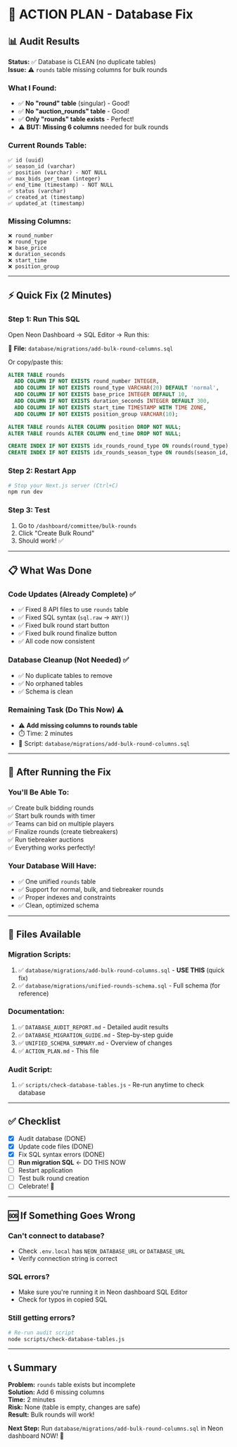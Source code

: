 # 🎯 ACTION PLAN - Database Fix

## 📊 Audit Results

**Status:** ✅ Database is CLEAN (no duplicate tables)  
**Issue:** ⚠️ `rounds` table missing columns for bulk rounds

### What I Found:
- ✅ **No "round" table** (singular) - Good!
- ✅ **No "auction_rounds" table** - Good!
- ✅ **Only "rounds" table exists** - Perfect!
- ⚠️ **BUT: Missing 6 columns** needed for bulk rounds

### Current Rounds Table:
```
✅ id (uuid)
✅ season_id (varchar)
✅ position (varchar) - NOT NULL
✅ max_bids_per_team (integer)
✅ end_time (timestamp) - NOT NULL
✅ status (varchar)
✅ created_at (timestamp)
✅ updated_at (timestamp)
```

### Missing Columns:
```
❌ round_number
❌ round_type
❌ base_price
❌ duration_seconds
❌ start_time
❌ position_group
```

---

## ⚡ Quick Fix (2 Minutes)

### Step 1: Run This SQL

Open Neon Dashboard → SQL Editor → Run this:

📁 **File:** `database/migrations/add-bulk-round-columns.sql`

Or copy/paste this:

```sql
ALTER TABLE rounds
  ADD COLUMN IF NOT EXISTS round_number INTEGER,
  ADD COLUMN IF NOT EXISTS round_type VARCHAR(20) DEFAULT 'normal',
  ADD COLUMN IF NOT EXISTS base_price INTEGER DEFAULT 10,
  ADD COLUMN IF NOT EXISTS duration_seconds INTEGER DEFAULT 300,
  ADD COLUMN IF NOT EXISTS start_time TIMESTAMP WITH TIME ZONE,
  ADD COLUMN IF NOT EXISTS position_group VARCHAR(10);

ALTER TABLE rounds ALTER COLUMN position DROP NOT NULL;
ALTER TABLE rounds ALTER COLUMN end_time DROP NOT NULL;

CREATE INDEX IF NOT EXISTS idx_rounds_round_type ON rounds(round_type);
CREATE INDEX IF NOT EXISTS idx_rounds_season_type ON rounds(season_id, round_type);
```

### Step 2: Restart App

```bash
# Stop your Next.js server (Ctrl+C)
npm run dev
```

### Step 3: Test

1. Go to `/dashboard/committee/bulk-rounds`
2. Click "Create Bulk Round"
3. Should work! ✅

---

## 📋 What Was Done

### Code Updates (Already Complete) ✅
- ✅ Fixed 8 API files to use `rounds` table
- ✅ Fixed SQL syntax (`sql.raw` → `ANY()`)
- ✅ Fixed bulk round start button
- ✅ Fixed bulk round finalize button
- ✅ All code now consistent

### Database Cleanup (Not Needed) ✅
- ✅ No duplicate tables to remove
- ✅ No orphaned tables
- ✅ Schema is clean

### Remaining Task (Do This Now) ⚠️
- ⚠️ **Add missing columns to rounds table**
- ⏱️ Time: 2 minutes
- 📁 Script: `database/migrations/add-bulk-round-columns.sql`

---

## 🎉 After Running the Fix

### You'll Be Able To:
✅ Create bulk bidding rounds  
✅ Start bulk rounds with timer  
✅ Teams can bid on multiple players  
✅ Finalize rounds (create tiebreakers)  
✅ Run tiebreaker auctions  
✅ Everything works perfectly!

### Your Database Will Have:
- ✅ One unified `rounds` table
- ✅ Support for normal, bulk, and tiebreaker rounds
- ✅ Proper indexes and constraints
- ✅ Clean, optimized schema

---

## 🔧 Files Available

### Migration Scripts:
1. ✅ `database/migrations/add-bulk-round-columns.sql` - **USE THIS** (quick fix)
2. ✅ `database/migrations/unified-rounds-schema.sql` - Full schema (for reference)

### Documentation:
1. ✅ `DATABASE_AUDIT_REPORT.md` - Detailed audit results
2. ✅ `DATABASE_MIGRATION_GUIDE.md` - Step-by-step guide
3. ✅ `UNIFIED_SCHEMA_SUMMARY.md` - Overview of changes
4. ✅ `ACTION_PLAN.md` - This file

### Audit Script:
1. ✅ `scripts/check-database-tables.js` - Re-run anytime to check database

---

## ✅ Checklist

- [x] Audit database (DONE)
- [x] Update code files (DONE)
- [x] Fix SQL syntax errors (DONE)
- [ ] **Run migration SQL** ← DO THIS NOW
- [ ] Restart application
- [ ] Test bulk round creation
- [ ] Celebrate! 🎉

---

## 🆘 If Something Goes Wrong

### Can't connect to database?
- Check `.env.local` has `NEON_DATABASE_URL` or `DATABASE_URL`
- Verify connection string is correct

### SQL errors?
- Make sure you're running it in Neon dashboard SQL Editor
- Check for typos in copied SQL

### Still getting errors?
```bash
# Re-run audit script
node scripts/check-database-tables.js
```

---

## 📞 Summary

**Problem:** `rounds` table exists but incomplete  
**Solution:** Add 6 missing columns  
**Time:** 2 minutes  
**Risk:** None (table is empty, changes are safe)  
**Result:** Bulk rounds will work!

**Next Step:** Run `database/migrations/add-bulk-round-columns.sql` in Neon dashboard NOW! 🚀

